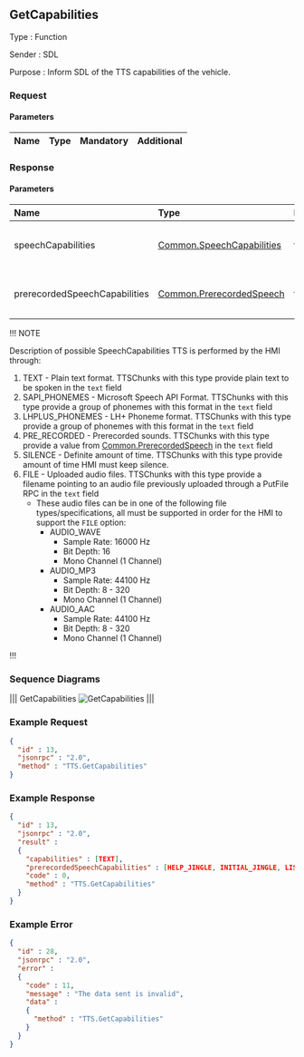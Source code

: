 ## GetCapabilities

Type
: Function

Sender
: SDL

Purpose
: Inform SDL of the TTS capabilities of the vehicle.

### Request

#### Parameters

|Name|Type|Mandatory|Additional|
|:---|:---|:--------|:---------|

### Response

#### Parameters

|Name|Type|Mandatory|Additional|
|:---|:---|:--------|:---------|
|speechCapabilities|[Common.SpeechCapabilities](../../common/enums/#speechcapabilities)|true|array: true<br>minsize: 1<br>maxsize: 5|
|prerecordedSpeechCapabilities|[Common.PrerecordedSpeech](../../common/enums/#prerecordedspeech)|true|array: true<br>minsize: 1<br>maxsize: 5|

!!! NOTE

  Description of possible SpeechCapabilities
  TTS is performed by the HMI through:
  
  1. TEXT - Plain text format. TTSChunks with this type provide plain text to be spoken in the `text` field
  2. SAPI_PHONEMES - Microsoft Speech API Format. TTSChunks with this type provide a group of phonemes with this format in the `text` field
  3. LHPLUS_PHONEMES - LH+ Phoneme format. TTSChunks with this type provide a group of phonemes with this format in the `text` field
  4. PRE_RECORDED - Prerecorded sounds. TTSChunks with this type provide a value from [Common.PrerecordedSpeech](../../common/enums/index.md#prerecordedspeech) in the `text` field
  5. SILENCE - Definite amount of time. TTSChunks with this type provide amount of time HMI must keep silence.
  6. FILE - Uploaded audio files. TTSChunks with this type provide a filename pointing to an audio file previously uploaded through a PutFile RPC in the `text` field
      * These audio files can be in one of the following file types/specifications, all must be supported in order for the HMI to support the `FILE` option:
          * AUDIO_WAVE
              * Sample Rate: 16000 Hz
              * Bit Depth: 16
              * Mono Channel (1 Channel)
          * AUDIO_MP3
              * Sample Rate: 44100 Hz
              * Bit Depth: 8 - 320
              * Mono Channel (1 Channel)
          * AUDIO_AAC
              * Sample Rate: 44100 Hz
              * Bit Depth: 8 - 320
              * Mono Channel (1 Channel)

!!!

### Sequence Diagrams
|||
GetCapabilities
![GetCapabilities](./assets/GetCapabilities.png)
|||

### Example Request

```json
{
  "id" : 13,
  "jsonrpc" : "2.0",
  "method" : "TTS.GetCapabilities"
}
```
### Example Response

```json
{
  "id" : 13,
  "jsonrpc" : "2.0",
  "result" :
  {
    "capabilities" : [TEXT],
    "prerecordedSpeechCapabilities" : [HELP_JINGLE, INITIAL_JINGLE, LISTEN_JINGLE, POSITIVE_JINGLE, NEGATIVE_JINGLE],
    "code" : 0,
    "method" : "TTS.GetCapabilities"
  }
}
```

### Example Error

```json
{
  "id" : 28,
  "jsonrpc" : "2.0",
  "error" :
  {
    "code" : 11,
    "message" : "The data sent is invalid",
    "data" :
    {
      "method" : "TTS.GetCapabilities"
    }
  }
}
```
